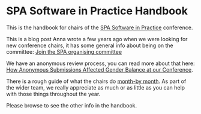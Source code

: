 # SPA Software in Practice Handbook

This is the handbook for chairs of the [SPA Software in Practice](https://spaconference.org) conference.

This is a blog post Anna wrote a few years ago when we were looking for new conference chairs, it has some general info about being on the committee: [Join the SPA organising committee](https://www.annashipman.co.uk/jfdi/join-spa-committee.html)

We have an anonymous review process, you can read more about that here: [How Anonymous Submissions Affected Gender Balance at our Conference](https://www.annashipman.co.uk/jfdi/how-anonymity-affected-gender-balance.html).

There is a rough guide of what the chairs do [month-by month](./month-by-month.md). As part of the wider team, we really appreciate as much or as little as you can help with those things throughout the year.

Please browse to see the other info in the handbook.
